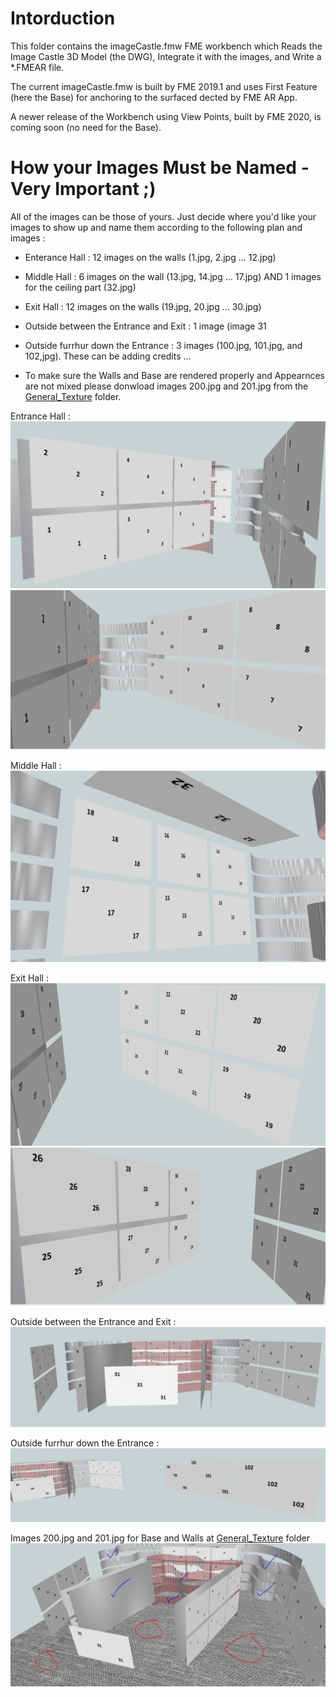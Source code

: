 # Intorduction

This folder contains the imageCastle.fmw FME workbench which Reads the Image Castle 3D Model (the DWG), Integrate it with the images, and Write a *.FMEAR file.

The current imageCastle.fmw is built by FME 2019.1 and uses First Feature (here the Base) for anchoring to the surfaced dected by FME AR App.

A newer release of the Workbench using View Points, built by FME 2020, is coming soon (no need for the Base).

# How your Images Must be Named - Very Important ;)

All of the images can be those of yours. Just decide where you'd like your images to show up and name them according to the following plan and images :

* Enterance Hall : 12 images on the walls (1.jpg, 2.jpg ... 12.jpg)
* Middle Hall : 6 images on the wall (13.jpg, 14.jpg ... 17.jpg) AND 1 images for the ceiling part (32.jpg)
* Exit Hall : 12 images on the walls (19.jpg, 20.jpg ... 30.jpg)
* Outside between the Entrance and Exit : 1 image (image 31
* Outside furrhur down the Entrance : 3 images (100.jpg, 101.jpg, and 102,jpg). These can be adding credits ...

* To make sure the Walls and Base are rendered properly and Appearnces are not mixed please donwload images 200.jpg and 201.jpg from the [General_Texture](https://github.com/AlborzZamyadi/FME_AR_ImageCastle/tree/master/Images/General_Texture) folder.

Entrance Hall :
![](https://github.com/AlborzZamyadi/FME_AR_ImageCastle/blob/master/DOC/8.jpg)
![](https://github.com/AlborzZamyadi/FME_AR_ImageCastle/blob/master/DOC/9.jpg)

Middle Hall :
![](https://github.com/AlborzZamyadi/FME_AR_ImageCastle/blob/master/DOC/10.jpg)

Exit Hall :
![](https://github.com/AlborzZamyadi/FME_AR_ImageCastle/blob/master/DOC/11.jpg)
![](https://github.com/AlborzZamyadi/FME_AR_ImageCastle/blob/master/DOC/12.jpg)

Outside between the Entrance and Exit :
![](https://github.com/AlborzZamyadi/FME_AR_ImageCastle/blob/master/DOC/13.jpg)

Outside furrhur down the Entrance :
![](https://github.com/AlborzZamyadi/FME_AR_ImageCastle/blob/master/DOC/14.jpg)

Images 200.jpg and 201.jpg for Base and Walls at [General_Texture](https://github.com/AlborzZamyadi/FME_AR_ImageCastle/tree/master/Images/General_Texture) folder 
![](https://github.com/AlborzZamyadi/FME_AR_ImageCastle/blob/master/DOC/15.jpg)
